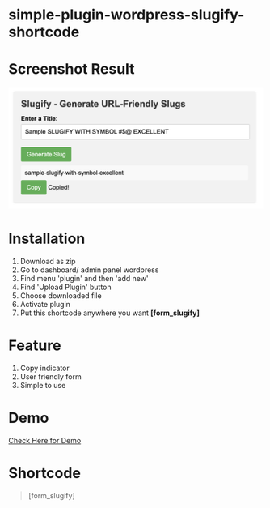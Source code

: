 # simple-plugin-wordpress-slugify-shortcode
# Screenshot Result
![screenshot output](https://github.com/tubaguskencana/simple-plugin-wordpress-slugify-shortcode/blob/2f1645b8892688305b8ed7ddd4bb58524e561afb/screenshot-result.png)

# Installation
1. Download as zip 
2. Go to dashboard/ admin panel wordpress
3. Find menu 'plugin' and then 'add new' 
4. Find 'Upload Plugin' button
5. Choose downloaded file
6. Activate plugin
7. Put this shortcode anywhere you want **[form_slugify]**

# Feature
1. Copy indicator
2. User friendly form
3. Simple to use

# Demo 
[Check Here for Demo](https://belajarapaaja.net/slug-generator-online/)

# Shortcode
> [form_slugify]

